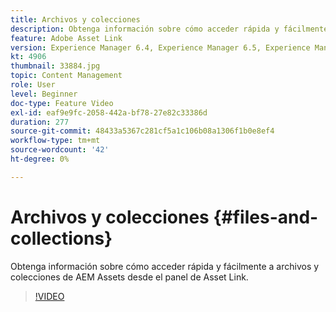 ```yaml
---
title: Archivos y colecciones
description: Obtenga información sobre cómo acceder rápida y fácilmente a archivos y colecciones de AEM Assets desde el panel de Asset Link.
feature: Adobe Asset Link
version: Experience Manager 6.4, Experience Manager 6.5, Experience Manager as a Cloud Service
kt: 4906
thumbnail: 33884.jpg
topic: Content Management
role: User
level: Beginner
doc-type: Feature Video
exl-id: eaf9e9fc-2058-442a-bf78-27e82c33386d
duration: 277
source-git-commit: 48433a5367c281cf5a1c106b08a1306f1b0e8ef4
workflow-type: tm+mt
source-wordcount: '42'
ht-degree: 0%

---
```


# Archivos y colecciones {#files-and-collections}

Obtenga información sobre cómo acceder rápida y fácilmente a archivos y colecciones de AEM Assets desde el panel de Asset Link.

>[!VIDEO](https://video.tv.adobe.com/v/33884?quality=12&learn=on)

